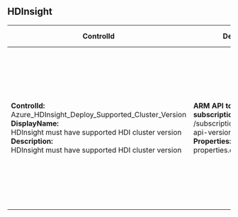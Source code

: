 ## HDInsight

| ControlId | Dependent Azure API(s) and Properties | Control spec-let |
|-----------|-------------------------------------|------------------|
| <b>ControlId:</b><br>Azure_HDInsight_Deploy_Supported_Cluster_Version<br><b>DisplayName:</b><br>HDInsight must have supported HDI cluster version<br><b>Description: </b><br> HDInsight must have supported HDI cluster version |<b> ARM API to lists all the HDInsight clusters under the subscription. </b> </br> /subscriptions/{0}/providers/Microsoft.HDInsight/clusters? <br> api-version=2018-06-01-preview <br><b>Properties:</b><br> properties.clusterVersion | <b>Passed: </b><br> Cluster version is greater or equal to minimum reequired version (e.g. 3.6.0). <br><b>Failed: </b><br> Cluster verison is less than minimum required version. |



